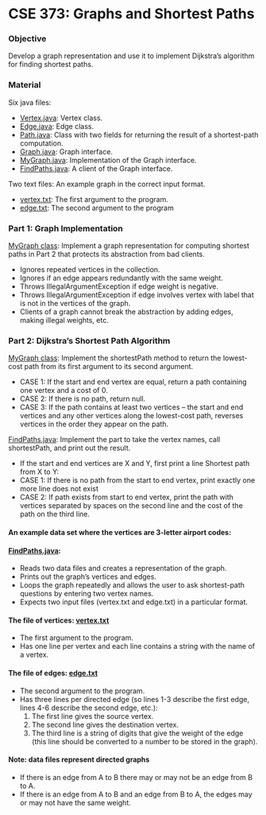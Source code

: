 # CSE 373: Graphs and Shortest Paths
### Objective
Develop a graph representation and use it to implement Dijkstra’s algorithm for finding shortest paths. 

### Material
Six java files:
- [Vertex.java](https://github.com/cmunwong/Graphs-and-Shortest-Paths/blob/main/Vertex.java): Vertex class. 
- [Edge.java](https://github.com/cmunwong/Graphs-and-Shortest-Paths/blob/main/Edge.java): Edge class. 
- [Path.java](https://github.com/cmunwong/Graphs-and-Shortest-Paths/blob/main/Path.java): Class with two fields for returning the result of a shortest-path computation.
- [Graph.java](https://github.com/cmunwong/Graphs-and-Shortest-Paths/blob/main/Graph.java): Graph interface. 
- [MyGraph.java](https://github.com/cmunwong/Graphs-and-Shortest-Paths/blob/main/MyGraph.java): Implementation of the Graph interface.
- [FindPaths.java](https://github.com/cmunwong/Graphs-and-Shortest-Paths/blob/main/FindPaths.java): A client of the Graph interface.

Two text files: An example graph in the correct input format.
- [vertex.txt](https://github.com/cmunwong/Graphs-and-Shortest-Paths/blob/main/vertex.txt): The first argument to the program.
- [edge.txt](https://github.com/cmunwong/Graphs-and-Shortest-Paths/blob/main/edge.txt): The second argument to the program

### Part 1: Graph Implementation
[MyGraph class](https://github.com/cmunwong/Graphs-and-Shortest-Paths/blob/main/MyGraph.java): 
Implement a graph representation for computing shortest paths in Part 2 that protects its abstraction from bad clients.
- Ignores repeated vertices in the collection. 
- Ignores if an edge appears redundantly with the same weight.
- Throws IllegalArgumentException if edge weight is negative.
- Throws IllegalArgumentException if edge involves vertex with label that is not in the vertices of the graph.
- Clients of a graph cannot break the abstraction by adding edges, making illegal weights, etc.

### Part 2: Dijkstra’s Shortest Path Algorithm
[MyGraph class](https://github.com/cmunwong/Graphs-and-Shortest-Paths/blob/main/MyGraph.java): 
Implement the shortestPath method to return the lowest-cost path from its first argument to its second argument.
- CASE 1: If the start and end vertex are equal, return a path containing one vertex and a cost of 0.
- CASE 2: If there is no path, return null.
- CASE 3: If the path contains at least two vertices – the start and end vertices and any other vertices along the lowest-cost path, reverses vertices in the order they appear on the path.
  
[FindPaths.java](https://github.com/cmunwong/Graphs-and-Shortest-Paths/blob/main/FindPaths.java): 
Implement the part to take the vertex names, call shortestPath, and print out the result.
- If the start and end vertices are X and Y, first print a line Shortest path from X to Y:
- CASE 1: If there is no path from the start to end vertex, print exactly one more line does not exist
- CASE 2: If path exists from start to end vertex, print the path with vertices separated by spaces on the second line and the cost of the path on the third line.

#### An example data set where the vertices are 3-letter airport codes:
#### [FindPaths.java](https://github.com/cmunwong/Graphs-and-Shortest-Paths/blob/main/FindPaths.java):
- Reads two data files and creates a representation of the graph.
- Prints out the graph’s vertices and edges.
- Loops the graph repeatedly and allows the user to ask shortest-path questions by entering two vertex names.
- Expects two input files (vertex.txt and edge.txt) in a particular format.

#### The file of vertices: [vertex.txt](https://github.com/cmunwong/Graphs-and-Shortest-Paths/blob/main/vertex.txt)
- The first argument to the program.
- Has one line per vertex and each line contains a string with the name of a vertex.

#### The file of edges: [edge.txt](https://github.com/cmunwong/Graphs-and-Shortest-Paths/blob/main/edge.txt)
- The second argument to the program.
- Has three lines per directed edge (so lines 1-3 describe the first edge, lines 4-6 describe the second edge, etc.):
  1. The first line gives the source vertex.
  2. The second line gives the destination vertex.
  3. The third line is a string of digits that give the weight of the edge (this line should be converted to a number to be stored in the graph).

#### Note: data files represent directed graphs
- If there is an edge from A to B there may or may not be an edge from B to A.
- If there is an edge from A to B and an edge from B to A, the edges may or may not have the same weight.
